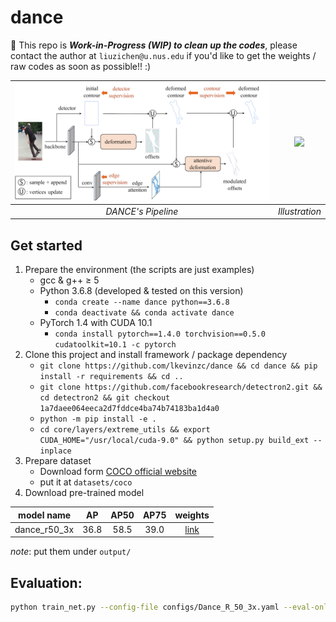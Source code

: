 # dance

:construction: This repo is ***Work-in-Progress (WIP) to clean up the codes***, please contact the author at `liuzichen@u.nus.edu` if you'd like to get the weights / raw codes as soon as possible!! :)

| ![](./assets/pipeline.png) | ![](assets/demo.gif) |
| :------------------------: | :------------------: |
|     *DANCE's Pipeline*     |    *Illustration*    |

## Get started
1. Prepare the environment (the scripts are just examples)
   - gcc & g++ ≥ 5
   - Python 3.6.8 (developed & tested on this version)
     - `conda create --name dance python==3.6.8`
     - `conda deactivate && conda activate dance`
   - PyTorch 1.4 with CUDA 10.1
     - `conda install pytorch==1.4.0 torchvision==0.5.0 cudatoolkit=10.1 -c pytorch`
2. Clone this project and install framework / package dependency
   - `git clone https://github.com/lkevinzc/dance && cd dance && pip install -r requirements && cd ..`
   - `git clone https://github.com/facebookresearch/detectron2.git && cd detectron2 && git checkout 1a7daee064eeca2d7fddce4ba74b74183ba1d4a0`
   - `python -m pip install -e .`
   - `cd core/layers/extreme_utils && export CUDA_HOME="/usr/local/cuda-9.0" && python setup.py build_ext --inplace`
3. Prepare dataset
   - Download form [COCO official website](https://cocodataset.org/#download)
   - put it at `datasets/coco`
4. Download pre-trained model

|  model name  |  AP   | AP50  | AP75  |                                          weights                                           |
| :----------: | :---: | :---: | :---: | :----------------------------------------------------------------------------------------: |
| dance_r50_3x | 36.8  | 58.5  | 39.0  | [link](https://drive.google.com/file/d/1nz_MozWzoTvc2R34Kxl5ny9GhQaFOISM/view?usp=sharing) |

 *note*: put them under `output/`

## Evaluation: 
```bash
python train_net.py --config-file configs/Dance_R_50_3x.yaml --eval-only MODEL.WEIGHTS ./output/r50_3x_model_final.pth
```